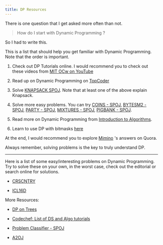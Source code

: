 ```yaml
---
title: DP Resources
---
```


There is one question that I get asked more often than not.

> How do I start with Dynamic Programming ?

So I had to write this.

This is a list that should help you get familiar with Dynamic Programming. Note that the order is important.

1. Check out DP Tutorials online. I would recommend you to check out these videos from [MIT OCw on YouTube](https://www.youtube.com/watch?v=OQ5jsbhAv_M&list=PLfMspJ0TLR5HRFu2kLh3U4mvStMO8QURm)

2. Read up on Dynamic Programming on [TopCoder](https://www.topcoder.com/community/data-science/data-science-tutorials/)

3. Solve [KNAPSACK SPOJ](http://www.spoj.com/problems/KNAPSACK/). Note that at least one of the above explain Knapsack.

4. Solve more easy problems. You can try [COINS - SPOJ](http://www.spoj.com/problems/COINS/), [BYTESM2 - SPOJ](http://www.spoj.com/problems/BYTESM2/), [PARTY - SPOJ](http://www.spoj.com/problems/PARTY/), [MIXTURES - SPOJ](http://www.spoj.com/problems/MIXTURES/), [PIGBANK - SPOJ](http://www.spoj.com/problems/PIGBANK/).

4. Read more on Dynamic Programming from [Introduction to Algorithms](http://www.flipkart.com/introduction-algorithms-english-3rd/p/itmdwxyrafdburzg?pid=9788120340077&ref=L%3A7421940843089576388&srno=p_3&query=cormen&otracker=from-search).

5. Learn to use DP with bitmasks [here](http://codeforces.com/blog/entry/337)

At the end, I would recommend you to explore [Mimino](https://www.quora.com/profile/Michal-Danil%C3%A1k) 's answers on Quora.

Always remember, solving problems is the key to truly understand DP.

---

Here is a list of some easy/interesting problems on Dynamic Programming. Try to solve these on your own, in the worst case, check out the editorial or search online for solutions.

* [CRSCNTRY](http://www.spoj.com/problems/CRSCNTRY/)

* [ICL16D](https://www.codechef.com/problems/ICL16D)

More Resources:

* [DP on Trees](https://threads-iiith.quora.com/Dynamic-Programming-on-Trees-Tutorial)

* [Codechef: List of DS and Algo tutorials](https://discuss.codechef.com/questions/48877/data-structures-and-algorithms)

* [Problem Classifier - SPOJ](http://problemclassifier.appspot.com/?keywords=DP&user=)

* [A2OJ](http://a2oj.com/category?ID=33)
